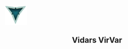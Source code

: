<style type="text/css">
.centerImage
{
 text-align:center;
 display:block;
}
</style>
 <header id="navbar">
     <img src="./LOOGOO.png" alt="3 Vs logo" id="logo" width="60" height="55" class="centerImage"
 />
      <div class="placeholder"><h2 class="placeholder-text">Vidars VirVar</h2></div>
 </header>

<!--
**VidarHeritier/VidarHeritier** is a ✨ _special_ ✨ repository because its `README.md` (this file) appears on your GitHub profile.

Here are some ideas to get you started:

- 🔭 I’m currently working on ...
- 🌱 I’m currently learning ...
- 👯 I’m looking to collaborate on ...
- 🤔 I’m looking for help with ...
- 💬 Ask me about ...
- 📫 How to reach me: ...
- 😄 Pronouns: ...
- ⚡ Fun fact: ...
-->
